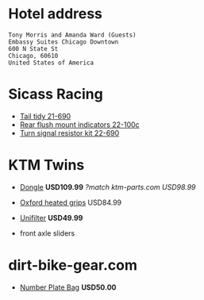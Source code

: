 # Hotel address

    Tony Morris and Amanda Ward (Guests)
    Embassy Suites Chicago Downtown
    600 N State St
    Chicago, 60610
    United States of America

# Sicass Racing

  * [Tail tidy 21-690](http://sicassracing.com/store/products/tail_lights/sicass_easy_fit/ktm_690_easy_fit_under_fender)
  * [Rear flush mount indicators 22-100c](http://sicassracing.com/store/turn_signals/led/orange_lens_led_flat_mount_ktm)
  * [Turn signal resistor kit 22-690](http://sicassracing.com/store/products/turn_signals/wiring/ktm_690_led_turn_signal_resistor_kit)

# KTM Twins

  * [Dongle](http://www.ktmtwins.com/ktm-60312953000) **USD109.99** *?match ktm-parts.com USD98.99*

  * [Oxford heated grips](http://www.ktmtwins.com/oxford-ktm-heated-grip-set) USD84.99

  * [Unifilter](http://www.ktmtwins.com/uni-ktm-690-enduro-smc-air-filter) **USD49.99**

  * front axle sliders
  
# dirt-bike-gear.com

  * [Number Plate Bag](http://dirt-bike-gear.com/npb.html) **USD50.00**
